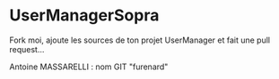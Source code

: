 # UserManagerSopra

Fork moi, ajoute les sources de ton projet UserManager et fait une pull request...

Antoine MASSARELLI : nom GIT "furenard"